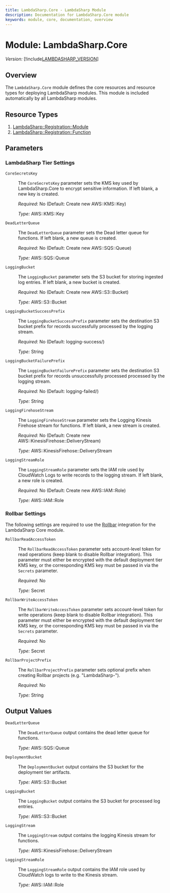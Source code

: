 ```yaml
---
title: LambdaSharp.Core - LambdaSharp Module
description: Documentation for LambdaSharp.Core module
keywords: module, core, documentation, overview
---
```


# Module: LambdaSharp.Core
_Version:_ [!include[LAMBDASHARP_VERSION](../version.txt)]


## Overview

The `LambdaSharp.Core` module defines the core resources and resource types for deploying LambdaSharp modules. This module is included automatically by all LambdaSharp modules.


## Resource Types
1. [LambdaSharp::Registration::Module](LambdaSharp-Registration-Module.md)
1. [LambdaSharp::Registration::Function](LambdaSharp-Registration-Function.md)


## Parameters

### LambdaSharp Tier Settings

<dl>

<dt><code>CoreSecretsKey</code></dt>
<dd>

The <code>CoreSecretsKey</code> parameter sets the KMS key used by LambdaSharp.Core to encrypt sensitive information. If left blank, a new key is created.

<i>Required</i>: No (Default: Create new AWS::KMS::Key)

<i>Type:</i> AWS::KMS::Key
</dd>

<dt><code>DeadLetterQueue</code></dt>
<dd>

The <code>DeadLetterQueue</code> parameter sets the Dead letter queue for functions. If left blank, a new queue is created.

<i>Required</i>: No (Default: Create new AWS::SQS::Queue)

<i>Type:</i> AWS::SQS::Queue
</dd>

<dt><code>LoggingBucket</code></dt>
<dd>

The <code>LoggingBucket</code> parameter sets the S3 bucket for storing ingested log entries. If left blank, a new bucket is created.

<i>Required</i>: No (Default: Create new AWS::S3::Bucket)

<i>Type:</i> AWS::S3::Bucket
</dd>

<dt><code>LoggingBucketSuccessPrefix</code></dt>
<dd>

The <code>LoggingBucketSuccessPrefix</code> parameter sets the destination S3 bucket prefix for records successfully processed by the logging stream.

<i>Required</i>: No (Default: <c>logging-success/</c>)

<i>Type:</i> String
</dd>

<dt><code>LoggingBucketFailurePrefix</code></dt>
<dd>

The <code>LoggingBucketFailurePrefix</code> parameter sets the destination S3 bucket prefix for records unsuccessfully processed processed by the logging stream.

<i>Required</i>: No (Default: <c>logging-failed/</c>)

<i>Type:</i> String
</dd>

<dt><code>LoggingFirehoseStream</code></dt>
<dd>

The <code>LoggingFirehoseStream</code> parameter sets the Logging Kinesis Firehose stream for functions. If left blank, a new stream is created.

<i>Required</i>: No (Default: Create new AWS::KinesisFirehose::DeliveryStream)

<i>Type:</i> AWS::KinesisFirehose::DeliveryStream
</dd>

<dt><code>LoggingStreamRole</code></dt>
<dd>

The <code>LoggingStreamRole</code> parameter sets the IAM role used by CloudWatch Logs to write records to the logging stream. If left blank, a new role is created.

<i>Required</i>: No (Default: Create new AWS::IAM::Role)

<i>Type:</i> AWS::IAM::Role
</dd>

</dl>

### Rollbar Settings

The following settings are required to use the [Rollbar](https://rollbar.com/) integration for the LambdaSharp Core module.

<dl>

<dt><code>RollbarReadAccessToken</code></dt>
<dd>

The <code>RollbarReadAccessToken</code> parameter sets account-level token for read operations (keep blank to disable Rollbar integration). This parameter must either be encrypted with the default deployment tier KMS key, or the corresponding KMS key must be passed in via  the <code>Secrets</code> parameter.

<i>Required</i>: No

<i>Type:</i> Secret

</dd>

<dt><code>RollbarWriteAccessToken</code></dt>
<dd>

The <code>RollbarWriteAccessToken</code> parameter sets account-level token for write operations (keep blank to disable Rollbar integration). This parameter must either be encrypted with the default deployment tier KMS key, or the corresponding KMS key must be passed in via  the <code>Secrets</code> parameter.

<i>Required</i>: No

<i>Type:</i> Secret

</dd>

<dt><code>RollbarProjectPrefix</code></dt>
<dd>

The <code>RollbarProjectPrefix</code> parameter sets optional prefix when creating Rollbar projects (e.g. "LambdaSharp-").

<i>Required</i>: No

<i>Type:</i> String

</dd>

</dl>


## Output Values

<dl>

<dt><code>DeadLetterQueue</code></dt>
<dd>

The <code>DeadLetterQueue</code> output contains the dead letter queue for functions.

<i>Type:</i> AWS::SQS::Queue
</dd>

<dt><code>DeploymentBucket</code></dt>
<dd>

The <code>DeploymentBucket</code> output contains the S3 bucket for the deployment tier artifacts.

<i>Type:</i> AWS::S3::Bucket
</dd>

<dt><code>LoggingBucket</code></dt>
<dd>

The <code>LoggingBucket</code> output contains the S3 bucket for processed log entries.

<i>Type:</i> AWS::S3::Bucket
</dd>

<dt><code>LoggingStream</code></dt>
<dd>

The <code>LoggingStream</code> output contains the logging Kinesis stream for functions.

<i>Type:</i> AWS::KinesisFirehose::DeliveryStream
</dd>

<dt><code>LoggingStreamRole</code></dt>
<dd>

The <code>LoggingStreamRole</code> output contains the IAM role used by CloudWatch logs to write to the Kinesis stream.

<i>Type:</i> AWS::IAM::Role
</dd>

</dl>

